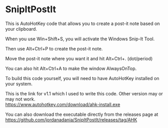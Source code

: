 # SnipItPostIt
This is AutoHotKey code that allows you to create a post-it note based on your clipboard.

When you use Win+Shift+S, you will activate the Windows Snip-It Tool.

Then use Alt+Ctrl+P to create the post-it note.

Move the post-it note where you want it and hit Alt+Ctrl+. (dot/period)

You can also hit Alt+Ctrl+A to make the window AlwaysOnTop.


To build this code yourself, you will need to have AutoHotKey installed on your system.

This is the link for v1.1 which I used to write this code. Other version may or may not work.<br>
https://www.autohotkey.com/download/ahk-install.exe

You can also download the executable directly from the releases page at<br>https://github.com/jordanadania/SnipItPostIt/releases/tag/AHK
